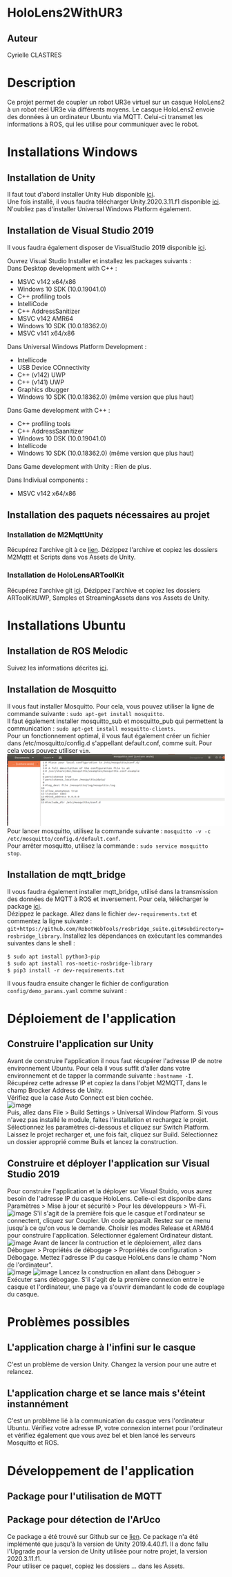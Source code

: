 # **HoloLens2WithUR3**
## **Auteur**
Cyrielle CLASTRES

# **Description**
Ce projet permet de coupler un robot UR3e virtuel sur un casque HoloLens2 à un robot réel UR3e via différents moyens. Le casque HoloLens2 envoie des données à un ordinateur Ubuntu via MQTT. Celui-ci transmet les informations à ROS, qui les utilise pour communiquer avec le robot.

# **Installations Windows**
## **Installation de Unity**
Il faut tout d'abord installer Unity Hub disponible [ici](https://unity3d.com/fr/get-unity/download "Unity Hub").  
Une fois installé, il vous faudra télécharger Unity.2020.3.11.f1 disponible [ici](https://unity3d.com/get-unity/download/archive "Unity.2020.3.11.f1"). N'oubliez pas d'installer Universal Windows Platform également.  

## **Installation de Visual Studio 2019**
Il vous faudra également disposer de VisualStudio 2019 disponible [ici](https://visualstudio.microsoft.com/fr/vs/older-downloads/ "VisualStudio 2019").  

Ouvrez Visual Studio Installer et installez les packages suivants :  
Dans Desktop development with C++ :  
- MSVC v142 x64/x86
- Windows 10 SDK (10.0.19041.0)
- C++ profiling tools
- IntelliCode
- C++ AddressSanitizer
- MSVC v142 AMR64
- Windows 10 SDK (10.0.18362.0)
- MSVC v141 x64/x86


Dans Universal Windows Platform Development :
- Intellicode
- USB Device COnnectivity
- C++ (v142) UWP
- C++ (v141) UWP
- Graphics dbugger
-  Windows 10 SDK (10.0.18362.0) (même version que plus haut)


Dans Game development with C++ :
- C++ profiling tools
- C++ AddressSaanitizer
- Windows 10 DSK (10.0.19041.0)
- Intellicode
- Windows 10 SDK (10.0.18362.0) (même version que plus haut)


Dans Game development with Unity : Rien de plus.

Dans Indiviual components :
- MSVC v142 x64/x86

## **Installation des paquets nécessaires au projet**
### **Installation de M2MqttUnity**
Récupérez l'archive git à ce [lien](https://github.com/gpvigano/M2MqttUnity "M2MqttUnity"). Dézippez l'archive et copiez les dossiers M2Mqttt et Scripts dans vos Assets de Unity.

### **Installation de HoloLensARToolKit**
Récupérez l'archive git [ici](https://github.com/qian256/HoloLensARToolKit "HololensARToolKit"). Dézippez l'archive et copiez les dossiers ARToolKitUWP, Samples et StreamingAssets dans vos Assets de Unity.

# **Installations Ubuntu**
## **Installation de ROS Melodic**
Suivez les informations décrites [ici](http://wiki.ros.org/melodic/Installation/Ubuntu "Ros Melodic").

## **Installation de Mosquitto**
Il vous faut installer Mosquitto. Pour cela, vous pouvez utiliser la ligne de commande suivante : `sudo apt-get install mosquitto`.  
Il faut également installer mosquitto_sub et mosquitto_pub qui permettent la communication : `sudo apt-get install mosquitto-clients`.  
Pour un fonctionnement optimal, il vous faut également créer un fichier dans /etc/mosquitto/config.d s'appellant default.conf, comme suit. Pour cela vous pouvez utiliser `vim`.
![image](https://github.com/cyrielle-clastres/MQTT_ROS_ArUcoBis/blob/main/Images/Config%20mosquitto.png)  
Pour lancer mosquitto, utilisez la commande suivante : `mosquitto -v -c /etc/mosquitto/config.d/default.conf`.  
Pour arrêter mosquitto, utilisez la commande : `sudo service mosquitto stop`.

## **Installation de mqtt_bridge**
Il vous faudra également installer mqtt_bridge, utilisé dans la transmission des données de MQTT à ROS et inversement. Pour cela, télécharger le package [ici](https://github.com/groove-x/mqtt_bridge "mqtt_bridge").  
Dézippez le package. Allez dans le fichier `dev-requirements.txt` et commentez la ligne suivante : `git+https://github.com/RobotWebTools/rosbridge_suite.git#subdirectory=rosbridge_library`. Installez les dépendances en exécutant les commandes suivantes dans le shell :
```
$ sudo apt install python3-pip
$ sudo apt install ros-noetic-rosbridge-library
$ pip3 install -r dev-requirements.txt
```
Il vous faudra ensuite changer le fichier de configuration `config/demo_params.yaml` comme suivant :


# **Déploiement de l'application**
## **Construire l'application sur Unity**
Avant de construire l'application il nous faut récupérer l'adresse IP de notre environnement Ubuntu. Pour cela il vous suffit d'aller dans votre environnement et de tapper la commande suivante : `hostname -I`. Récupérez cette adresse IP et copiez la dans l'objet M2MQTT, dans le champ Brocker Address de Unity.  
Vérifiez que la case Auto Connect est bien cochée.  
![image](../MQTT_ROS_ArUcoBis/Images/MQTT%20Settings.jpg)  
Puis, allez dans File > Build Settings > Universal Window Platform. Si vous n'avez pas installé le module, faites l'installation et rechargez le projet. Sélectionnez les paramètres ci-dessous et cliquez sur Switch Platform.  
Laissez le projet recharger et, une fois fait, cliquez sur Build. Sélectionnez un dossier approprié comme Buils et lancez la construction.

## **Construire et déployer l'application sur Visual Studio 2019**
Pour construire l'application et la déployer sur Visual Stuido, vous aurez besoin de l'adresse IP du casque HoloLens. Celle-ci est disponibe dans Paramètres > Mise à jour et sécurité > Pour les développeurs > Wi-Fi.  
![image](../MQTT_ROS_ArUcoBis/Images/Mode%20d%C3%A9veloppeur%20casque.jpg)
S'il s'agit de la première fois que le casque et l'ordinateur se connectent, cliquez sur Coupler. Un code apparaît. Restez sur ce menu jusqu'à ce qu'on vous le demande.
Choisir les modes Release et ARM64 pour construire l'application. Sélectionner également Ordinateur distant.  
![image](../MQTT_ROS_ArUcoBis/Images/ARM64.jpg)
Avant de lancer la contruction et le déploiement, allez dans Déboguer > Propriétés de débogage > Propriétés de configuration > Débogage. Mettez l'adresse IP du casque HoloLens dans le champ "Nom de l'ordinateur".  
![image](../MQTT_ROS_ArUcoBis/Images/Propri%C3%A9t%C3%A9s%20de%20d%C3%A9bogage.png)
![image](../MQTT_ROS_ArUcoBis/Images/D%C3%A9bogage%20IP.png)
Lancez la construction en allant dans Déboguer > Exécuter sans débogage. S'il s'agit de la première connexion entre le casque et l'ordinateur, une page va s'ouvrir demandant le code de couplage du casque.

# **Problèmes possibles** 
## **L'application charge à l'infini sur le casque**
C'est un problème de version Unity. Changez la version pour une autre et relancez.

## **L'application charge et se lance mais s'éteint instannément**
C'est un problème lié à la communication du casque vers l'ordinateur Ubuntu. Vérifiez votre adresse IP, votre connexion internet pour l'ordinateur et vérifiez également que vous avez bel et bien lancé les serveurs Mosquitto et ROS.

# **Développement de l'application**
## **Package pour l'utilisation de MQTT**

## **Package pour détection de l'ArUco**
Ce package a été trouvé sur Github sur ce [lien](https://github.com/qian256/HoloLensARToolKit "HoloLensARToolkit"). Ce package n'a été implémenté que jusqu'à la version de Unity 2019.4.40.f1. Il a donc fallu l'Upgrade pour la version de Unity utilisée pour notre projet, la version 2020.3.11.f1.  
Pour utiliser ce paquet, copiez les dossiers ... dans les Assets.